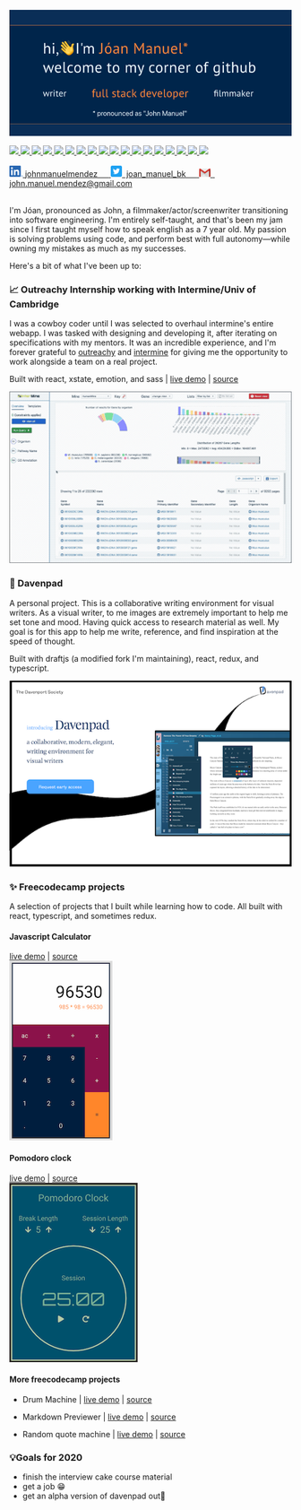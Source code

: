 ![intro image](https://github.com/JM-Mendez/jm-mendez/blob/primary/hero.png?raw=true)

<span>
  <a href="https://reactjs.org/">
    <img src="https://img.shields.io/static/v1?label=proficient&message=react&color=blue" />
  </a>
  <a href="https://www.typescriptlang.org">
    <img src="https://img.shields.io/static/v1?label=proficient&message=typescript&color=3177c6" />
  <a>
  <a href="https://redux.js.org">
    <img src="https://img.shields.io/static/v1?label=proficient&message=redux&color=7549bb" />
  <a>
  <a href="https://developer.mozilla.org/en-US/docs/Web/Guide/HTML/HTML5">
    <img src="https://img.shields.io/static/v1?label=proficient&message=html5&color=orange" />
  <a>
  <a href="https://developer.mozilla.org/en-US/docs/Web/CSS">
    <img src="https://img.shields.io/static/v1?label=proficient&message=css&color=264ce3" />
  <a>
  <a href="https://sass-lang.com">
    <img src="https://img.shields.io/static/v1?label=proficient&message=sass&color=cc669b" />
  <a>
  <a href="https://nodejs.org">
    <img src="https://img.shields.io/static/v1?label=proficient&message=nodejs&color=3e873f" />
  <a>
  <a href="https://xstate.js.org">
    <img src="https://img.shields.io/static/v1?label=proficient&message=xstate&color=2a2b3f" />
  <a>
  <a href="https://jestjs.io">
    <img src="https://img.shields.io/static/v1?label=proficient&message=jest&color=9a415b" />
  <a>
  <a href="https://webpack.js.org">
    <img src="https://img.shields.io/static/v1?label=proficient&message=webpack&color=6e96d7" />
  <a>
  <a href="https://git-scm.com">
    <img src="https://img.shields.io/static/v1?label=proficient&message=git&color=f15033" />
  <a>
  <a href="https://www.electronjs.org">
    <img src="https://img.shields.io/static/v1?label=familiar&labelColor=lightgrey&message=electron&color=51727c" />
  <a>
  <a href="http://gatsbyjs.org">
    <img src="https://img.shields.io/static/v1?label=familiar&labelColor=lightgrey&message=gatsby&color=633295" />
  <a>
  <a href="https://graphql.org">
    <img src="https://img.shields.io/static/v1?label=familiar&labelColor=lightgrey&message=graphql&color=e535ab" />
  <a>
  <a href="https://storybook.js.org/">
    <img src="https://img.shields.io/static/v1?label=familiar&labelColor=lightgrey&message=storybook&color=f54785" />
  <a>
  <a href="https://www.netlify.com/">
    <img src="https://img.shields.io/static/v1?label=familiar&labelColor=lightgrey&message=netlify&color=39adbb" />
  <a>
  <a href="https://www.markdownguide.org/">
    <img src="https://img.shields.io/static/v1?label=familiar&labelColor=lightgrey&message=markdown&color=34a5df" />
  <a>
</span>

<a href="https://www.codewars.com/users/JM-Mendez/stats">
  <img src="https://www.codewars.com/users/JM-Mendez/badges/large" height="32px" />
</a>

<br />
<br />

<a href="https://www.linkedin.com/in/johnmanuelmendez/">
  <img src="https://github.com/JM-Mendez/jm-mendez/blob/primary/linkedin.png?raw=true" alt="John Mendez | linkedin" width="24px">
  <span>johnmanuelmendez &nbsp;&nbsp;&nbsp;&nbsp;</span>
</a>
<a href="https://twitter.com/joan_manuel_bk">
  <img src="https://github.com/JM-Mendez/jm-mendez/blob/primary/twitter.png?raw=true" alt="John Mendez | Twitter" width="20px">
  <span>&nbsp;joan_manuel_bk &nbsp;&nbsp;&nbsp;&nbsp;</span>
</a>
<a href="mailto:john.manuel.mendez@gmail.com">
  <img src="https://github.com/JM-Mendez/jm-mendez/blob/primary/gmail.png?raw=true" alt="Send email" width="20px">
  <span>&nbsp; john.manuel.mendez@gmail.com</span>
</a>

<br />
<br />

I'm Jóan, pronounced as John, a filmmaker/actor/screenwriter transitioning into software engineering. I'm entirely self-taught, and that's been my jam since I first taught myself how to speak english as a 7 year old. My passion is solving problems using code, and perform best with full autonomy—while owning my mistakes as much as my successes.

Here's a bit of what I've been up to:

### 📈 Outreachy Internship working with Intermine/Univ of Cambridge

I was a cowboy coder until I was selected to overhaul intermine's entire webapp. I was tasked with designing and developing it, after iterating on specifications with my mentors. It was an incredible experience, and I'm forever grateful to [outreachy](https://www.outreachy.org/) and [intermine](http://intermine.org/) for giving me the opportunity to work alongside a team on a real project.

Built with react, xstate, emotion, and sass | [live demo](https://intermine-data-browser.netlify.app/) | [source](https://github.com/JM-Mendez/InterMine-Data-Browser-Tool)

<a href="https://intermine-data-browser.netlify.app/">
  <img alt="intermine data browser project" src="https://github.com/JM-Mendez/jm-mendez/blob/primary/data-browser.gif?raw=true" />
</a>

### 📝 Davenpad

A personal project. This is a collaborative writing environment for visual writers. As a visual writer, to me images are extremely important to help me set tone and mood. Having quick access to research material as well. My goal is for this app to help me write, reference, and find inspiration at the speed of thought.

Built with draftjs (a modified fork I'm maintaining), react, redux, and typescript.

![davenpad website photo](https://github.com/JM-Mendez/jm-mendez/blob/primary/davenpad.png?raw=true)

### ✨ Freecodecamp projects

A selection of projects that I built while learning how to code. All built with react, typescript, and sometimes redux.

#### Javascript Calculator

<div>
  <a href="https://fcc-jm-projects.gitlab.io/javascript-calculator/">live demo</a>
  <span> | </span>
  <a href="https://gitlab.com/fcc-jm-projects/javascript-calculator">source</a>
</div>
<a href="https://fcc-jm-projects.gitlab.io/javascript-calculator/">
  <img alt="javascript calculator project" src="https://github.com/JM-Mendez/jm-mendez/blob/primary/freecodecamp/calculator.png?raw=true">
</a>


#### Pomodoro clock

<div>
  <a href="https://fcc-jm-projects.gitlab.io/pomodoro-clock/">live demo</a>
  <span> | </span>
  <a href="https://gitlab.com/fcc-jm-projects/pomodoro-clock">source</a>
</div>
<a href="https://fcc-jm-projects.gitlab.io/pomodoro-clock/">
  <img alt="pomodoro clock project" src="https://github.com/JM-Mendez/jm-mendez/blob/primary/freecodecamp/pomodoro.png?raw=true">
</a>


#### More freecodecamp projects

- Drum Machine | [live demo](https://fcc-jm-projects.gitlab.io/drum-machine/) | [source](https://gitlab.com/fcc-jm-projects/drum-machine)

- Markdown Previewer | [live demo](https://fcc-jm-projects.gitlab.io/markdown-previewer/) | [source](https://gitlab.com/fcc-jm-projects/markdown-previewer)

- Random quote machine | [live demo](https://fcc-jm-projects.gitlab.io/random-quote-machine/) | [source](https://gitlab.com/fcc-jm-projects/random-quote-machine)

### 💡Goals for 2020

- finish the interview cake course material
- get a job 😁
- get an alpha version of davenpad out🤞
